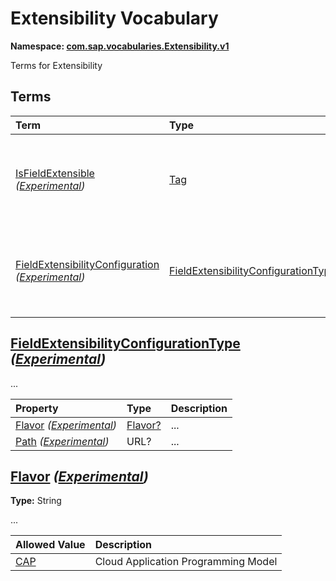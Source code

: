 # Extensibility Vocabulary
**Namespace: [com.sap.vocabularies.Extensibility.v1](Extensibility.xml)**

Terms for Extensibility


## Terms

Term|Type|Description
:---|:---|:----------
[IsFieldExtensible](./Extensibility.xml#L39:~:text=<Term%20Name="-,IsFieldExtensible,-") *([Experimental](Common.md#Experimental))*|[Tag](https://github.com/oasis-tcs/odata-vocabularies/blob/main/vocabularies/Org.OData.Core.V1.md#Tag)|<a name="IsFieldExtensible"></a>The annotated entity type allows adding extension fields
[FieldExtensibilityConfiguration](./Extensibility.xml#L44:~:text=<Term%20Name="-,FieldExtensibilityConfiguration,-") *([Experimental](Common.md#Experimental))*|[FieldExtensibilityConfigurationType?](#FieldExtensibilityConfigurationType)|<a name="FieldExtensibilityConfiguration"></a>The annotated entity type allows adding extension fields

## <a name="FieldExtensibilityConfigurationType"></a>[FieldExtensibilityConfigurationType](./Extensibility.xml#L49:~:text=<ComplexType%20Name="-,FieldExtensibilityConfigurationType,-") *([Experimental](Common.md#Experimental))*
...

Property|Type|Description
:-------|:---|:----------
[Flavor](./Extensibility.xml#L52:~:text=<ComplexType%20Name="-,FieldExtensibilityConfigurationType,-") *([Experimental](Common.md#Experimental))*|[Flavor?](#Flavor)|...
[Path](./Extensibility.xml#L56:~:text=<ComplexType%20Name="-,FieldExtensibilityConfigurationType,-") *([Experimental](Common.md#Experimental))*|URL?|...

## <a name="Flavor"></a>[Flavor](./Extensibility.xml#L63:~:text=<TypeDefinition%20Name="-,Flavor,-") *([Experimental](Common.md#Experimental))*
**Type:** String

...

Allowed Value|Description
:------------|:----------
[CAP](./Extensibility.xml#L68:~:text=<TypeDefinition%20Name="-,Flavor,-")|Cloud Application Programming Model
